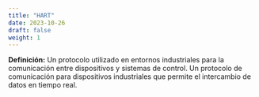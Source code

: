 ```yaml
---
title: "HART"
date: 2023-10-26
draft: false
weight: 1
---
```


**Definición:** Un protocolo utilizado en entornos industriales para la comunicación entre dispositivos y sistemas de control. Un protocolo de comunicación para dispositivos industriales que permite el intercambio de datos en tiempo real.
